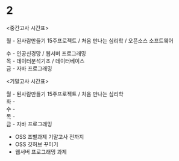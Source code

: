 # 2
<중간고사 시간표> <br>

월 - 된사람만들기 15주프로젝트 / 처음 만나는 심리학 / 오픈소스 소프트웨어 <br>

수 - 인공신경망 / 웹서버 프로그래밍 <br>
목 - 데이터분석기초 / 데이터베이스 <br>
금 - 자바 프로그래밍 <br>

<기말고사 시간표> <br>

월 - 된사람만들기 15주프로젝트 / 처음 만나는 심리학<br>
화 - <br>
수 - <br>
목 - <br>
금 - 자바 프로그래밍

- OSS 조별과제 기말고사 전까지 <br>
- OSS 깃허브 꾸미기 <br>
- 웹서버 프로그래밍 과제 <br> <br>


